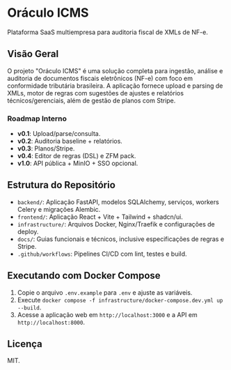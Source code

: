 # Oráculo ICMS

Plataforma SaaS multiempresa para auditoria fiscal de XMLs de NF-e.

## Visão Geral

O projeto "Oráculo ICMS" é uma solução completa para ingestão, análise e auditoria de documentos fiscais eletrônicos (NF-e) com foco em conformidade tributária brasileira. A aplicação fornece upload e parsing de XMLs, motor de regras com sugestões de ajustes e relatórios técnicos/gerenciais, além de gestão de planos com Stripe.

### Roadmap Interno

- **v0.1**: Upload/parse/consulta.
- **v0.2**: Auditoria baseline + relatórios.
- **v0.3**: Planos/Stripe.
- **v0.4**: Editor de regras (DSL) e ZFM pack.
- **v1.0**: API pública + MinIO + SSO opcional.

## Estrutura do Repositório

- `backend/`: Aplicação FastAPI, modelos SQLAlchemy, serviços, workers Celery e migrações Alembic.
- `frontend/`: Aplicação React + Vite + Tailwind + shadcn/ui.
- `infrastructure/`: Arquivos Docker, Nginx/Traefik e configurações de deploy.
- `docs/`: Guias funcionais e técnicos, inclusive especificações de regras e Stripe.
- `.github/workflows`: Pipelines CI/CD com lint, testes e build.

## Executando com Docker Compose

1. Copie o arquivo `.env.example` para `.env` e ajuste as variáveis.
2. Execute `docker compose -f infrastructure/docker-compose.dev.yml up --build`.
3. Acesse a aplicação web em `http://localhost:3000` e a API em `http://localhost:8000`.

## Licença

MIT.
